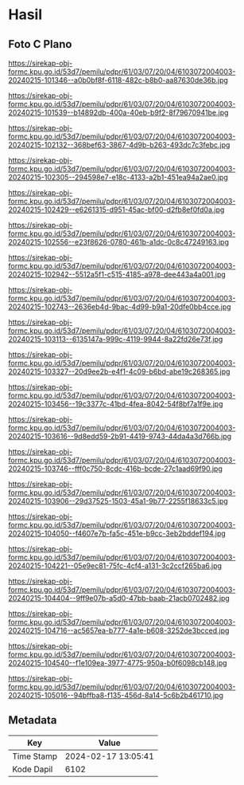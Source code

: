 # Hasil

## Foto C Plano

https://sirekap-obj-formc.kpu.go.id/53d7/pemilu/pdpr/61/03/07/20/04/6103072004003-20240215-101346--a0b0bf8f-6118-482c-b8b0-aa87630de36b.jpg

https://sirekap-obj-formc.kpu.go.id/53d7/pemilu/pdpr/61/03/07/20/04/6103072004003-20240215-101539--b14892db-400a-40eb-b9f2-8f79670941be.jpg

https://sirekap-obj-formc.kpu.go.id/53d7/pemilu/pdpr/61/03/07/20/04/6103072004003-20240215-102132--368bef63-3867-4d9b-b263-493dc7c3febc.jpg

https://sirekap-obj-formc.kpu.go.id/53d7/pemilu/pdpr/61/03/07/20/04/6103072004003-20240215-102305--294598e7-e18c-4133-a2b1-451ea94a2ae0.jpg

https://sirekap-obj-formc.kpu.go.id/53d7/pemilu/pdpr/61/03/07/20/04/6103072004003-20240215-102429--e6261315-d951-45ac-bf00-d2fb8ef0fd0a.jpg

https://sirekap-obj-formc.kpu.go.id/53d7/pemilu/pdpr/61/03/07/20/04/6103072004003-20240215-102556--e23f8626-0780-461b-a1dc-0c8c47249163.jpg

https://sirekap-obj-formc.kpu.go.id/53d7/pemilu/pdpr/61/03/07/20/04/6103072004003-20240215-102942--5512a5f1-c515-4185-a978-dee443a4a001.jpg

https://sirekap-obj-formc.kpu.go.id/53d7/pemilu/pdpr/61/03/07/20/04/6103072004003-20240215-102743--2636eb4d-9bac-4d99-b9a1-20dfe0bb4cce.jpg

https://sirekap-obj-formc.kpu.go.id/53d7/pemilu/pdpr/61/03/07/20/04/6103072004003-20240215-103113--6135147a-999c-4119-9944-8a22fd26e73f.jpg

https://sirekap-obj-formc.kpu.go.id/53d7/pemilu/pdpr/61/03/07/20/04/6103072004003-20240215-103327--20d9ee2b-e4f1-4c09-b6bd-abe19c268365.jpg

https://sirekap-obj-formc.kpu.go.id/53d7/pemilu/pdpr/61/03/07/20/04/6103072004003-20240215-103456--19c3377c-41bd-4fea-8042-54f8bf7a1f9e.jpg

https://sirekap-obj-formc.kpu.go.id/53d7/pemilu/pdpr/61/03/07/20/04/6103072004003-20240215-103616--9d8edd59-2b91-4419-9743-44da4a3d766b.jpg

https://sirekap-obj-formc.kpu.go.id/53d7/pemilu/pdpr/61/03/07/20/04/6103072004003-20240215-103746--fff0c750-8cdc-416b-bcde-27c1aad69f90.jpg

https://sirekap-obj-formc.kpu.go.id/53d7/pemilu/pdpr/61/03/07/20/04/6103072004003-20240215-103906--29d37525-1503-45a1-9b77-2255f18633c5.jpg

https://sirekap-obj-formc.kpu.go.id/53d7/pemilu/pdpr/61/03/07/20/04/6103072004003-20240215-104050--f4607e7b-fa5c-451e-b9cc-3eb2bddef194.jpg

https://sirekap-obj-formc.kpu.go.id/53d7/pemilu/pdpr/61/03/07/20/04/6103072004003-20240215-104221--05e9ec81-75fc-4cf4-a131-3c2ccf265ba6.jpg

https://sirekap-obj-formc.kpu.go.id/53d7/pemilu/pdpr/61/03/07/20/04/6103072004003-20240215-104404--9ff9e07b-a5d0-47bb-baab-21acb0702482.jpg

https://sirekap-obj-formc.kpu.go.id/53d7/pemilu/pdpr/61/03/07/20/04/6103072004003-20240215-104716--ac5657ea-b777-4a1e-b608-3252de3bcced.jpg

https://sirekap-obj-formc.kpu.go.id/53d7/pemilu/pdpr/61/03/07/20/04/6103072004003-20240215-104540--f1e109ea-3977-4775-950a-b0f6098cb148.jpg

https://sirekap-obj-formc.kpu.go.id/53d7/pemilu/pdpr/61/03/07/20/04/6103072004003-20240215-105016--94bffba8-f135-456d-8a14-5c6b2b461710.jpg


## Metadata

| Key        | Value               |
| ---------- | ------------------- |
| Time Stamp | 2024-02-17 13:05:41 |
| Kode Dapil | 6102                |



